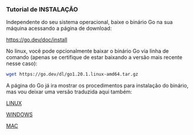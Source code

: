 ### Tutorial de INSTALAÇÃO

Independente do seu sistema operacional, baixe o binário Go na sua máquina acessando a página de download:

https://go.dev/doc/install

No linux, você pode opcionalmente baixar o binário Go via linha de comando (apenas se certifique de estar baixando a versão mais recente nesse caso):
```bash
wget https://go.dev/dl/go1.20.1.linux-amd64.tar.gz
```
A página do Go já ira mostrar os procedimentos para instalação do binário, mas vou deixar uma versão traduzida aqui também:

[LINUX](./Arquivo/linux.md)

[WINDOWS](./Arquivo/windows.md)

[MAC](./Arquivo/mac.md)

